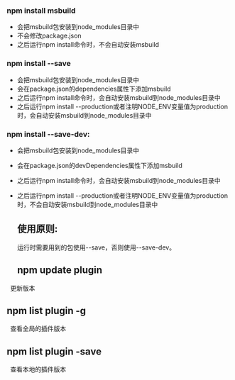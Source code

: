 ### npm install msbuild
+ 会把msbuild包安装到node_modules目录中
+ 不会修改package.json
+ 之后运行npm install命令时，不会自动安装msbuild
### npm install --save
+ 会把msbuild包安装到node_modules目录中
+ 会在package.json的dependencies属性下添加msbuild
+ 之后运行npm install命令时，会自动安装msbuild到node_modules目录中
+ 之后运行npm install --production或者注明NODE_ENV变量值为production时，会自动安装msbuild到node_modules目录中
### npm install --save-dev:
+ 会把msbuild包安装到node_modules目录中
+ 会在package.json的devDependencies属性下添加msbuild
+ 之后运行npm install命令时，会自动安装msbuild到node_modules目录中
+ 之后运行npm install --production或者注明NODE_ENV变量值为production时，不会自动安装msbuild到node_modules目录中

   ## 使用原则:

   运行时需要用到的包使用--save，否则使用--save-dev。
  
   ## npm update plugin   
   
   更新版本
   
   ## npm list plugin -g 
   
   查看全局的插件版本
   
   ## npm list plugin -save  
   
   查看本地的插件版本
